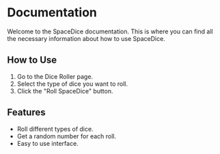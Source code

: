# Documentation

Welcome to the SpaceDice documentation. This is where you can find all the necessary information about how to use SpaceDice.

## How to Use

1. Go to the Dice Roller page.
2. Select the type of dice you want to roll.
3. Click the "Roll SpaceDice" button.

## Features

- Roll different types of dice.
- Get a random number for each roll.
- Easy to use interface.